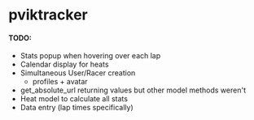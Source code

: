 # pviktracker

#### TODO:

+ Stats popup when hovering over each lap
+ Calendar display for heats
+ Simultaneous User/Racer creation
  + profiles + avatar
+ get_absolute_url returning values but other model methods weren't
+ Heat model to calculate all stats
+ Data entry (lap times specifically)
